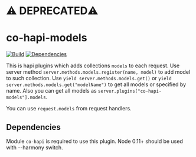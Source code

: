 # ⚠️ DEPRECATED⚠️ 

co-hapi-models
===========
[![Build](https://travis-ci.org/bandwidthcom/co-hapi-models.png)](https://travis-ci.org/bandwidthcom/co-hapi-models)
[![Dependencies](https://david-dm.org/bandwidthcom/co-hapi-models.png)](https://david-dm.org/bandwidthcom/co-hapi-models)

This is hapi plugins which adds collections `models` to each request. Use server method `server.methods.models.register(name, model)` to add model to such collection.
Use `yield server.methods.models.get()` or `yield server.methods.models.get("modelName")` to get all models or specified by name. Also you can get all models as `server.plugins["co-hapi-models"].models`.

You can use `request.models` from request handlers.

## Dependencies

Module `co-hapi` is required to use this plugin.
Node 0.11+ should be used with --harmony switch.
